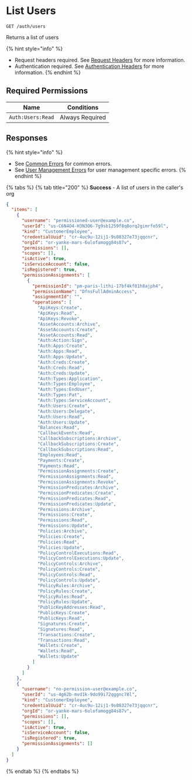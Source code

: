 # List Users

`GET /auth/users`

Returns a list of users

{% hint style="info" %}
* Request headers required. See [Request Headers](../../../advanced-topics/authentication/request-headers.md) for more information.
* Authentication required. See [Authentication Headers](../../../advanced-topics/authentication/request-headers.md#authentication-headers) for more information.
{% endhint %}

## Required Permissions

| Name              | Conditions      |
| ----------------- | --------------- |
| `Auth:Users:Read` | Always Required |

## Responses

{% hint style="info" %}
* See [Common Errors](../../errors.md#common-errors) for common errors.
* See [User Management Errors](../../errors.md#user-management-errors) for user management specific errors.
{% endhint %}

{% tabs %}
{% tab title="200" %}
**Success** - A list of users in the caller's org

```json
{
  "items": [
    {
      "username": "permissioned-user@example.co",
      "userId": "us-C6N4O4-H3N3O6-7g9sb1259f8q8orq2gimrfo59l",
      "kind": "CustomerEmployee",
      "credentialUuid": "cr-4uc9u-12ij1-9s08327e73jqqcnr",
      "orgId": "or-yanke-mars-6ulofamogg84s87v",
      "permissions": [],
      "scopes": [],
      "isActive": true,
      "isServiceAccount": false,
      "isRegistered": true,
      "permissionAssignments": [
        {
          "permissionId": "pm-paris-lithi-17bf4kf01h8ajph4",
          "permissionName": "DfnsFullAdminAccess",
          "assignmentId": "",
          "operations": [
            "ApiKeys:Create",
            "ApiKeys:Read",
            "ApiKeys:Revoke",
            "AssetAccounts:Archive",
            "AssetAccounts:Create",
            "AssetAccounts:Read",
            "Auth:Action:Sign",
            "Auth:Apps:Create",
            "Auth:Apps:Read",
            "Auth:Apps:Update",
            "Auth:Creds:Create",
            "Auth:Creds:Read",
            "Auth:Creds:Update",
            "Auth:Types:Application",
            "Auth:Types:Employee",
            "Auth:Types:EndUser",
            "Auth:Types:Pat",
            "Auth:Types:ServiceAccount",
            "Auth:Users:Create",
            "Auth:Users:Delegate",
            "Auth:Users:Read",
            "Auth:Users:Update",
            "Balances:Read",
            "CallbackEvents:Read",
            "CallbackSubscriptions:Archive",
            "CallbackSubscriptions:Create",
            "CallbackSubscriptions:Read",
            "Employees:Read",
            "Payments:Create",
            "Payments:Read",
            "PermissionAssignments:Create",
            "PermissionAssignments:Read",
            "PermissionAssignments:Revoke",
            "PermissionPredicates:Archive",
            "PermissionPredicates:Create",
            "PermissionPredicates:Read",
            "PermissionPredicates:Update",
            "Permissions:Archive",
            "Permissions:Create",
            "Permissions:Read",
            "Permissions:Update",
            "Policies:Archive",
            "Policies:Create",
            "Policies:Read",
            "Policies:Update",
            "PolicyControlExecutions:Read",
            "PolicyControlExecutions:Update",
            "PolicyControls:Archive",
            "PolicyControls:Create",
            "PolicyControls:Read",
            "PolicyControls:Update",
            "PolicyRules:Archive",
            "PolicyRules:Create",
            "PolicyRules:Read",
            "PolicyRules:Update",
            "PublicKeyAddresses:Read",
            "PublicKeys:Create",
            "PublicKeys:Read",
            "Signatures:Create",
            "Signatures:Read",
            "Transactions:Create",
            "Transactions:Read",
            "Wallets:Create",
            "Wallets:Read",
            "Wallets:Update"
          ]
        }
      ]
    },
    {
      "username": "no-permission-user@example.co",
      "userId": "us-4g62b-mvd1k-9do99i72qggnc78l",
      "kind": "CustomerEmployee",
      "credentialUuid": "cr-4uc9u-12ij1-9s08327e73jqqcnr",
      "orgId": "or-yanke-mars-6ulofamogg84s87v",
      "permissions": [],
      "scopes": [],
      "isActive": true,
      "isServiceAccount": false,
      "isRegistered": true,
      "permissionAssignments": []
    }
  ]
}
```
{% endtab %}
{% endtabs %}
